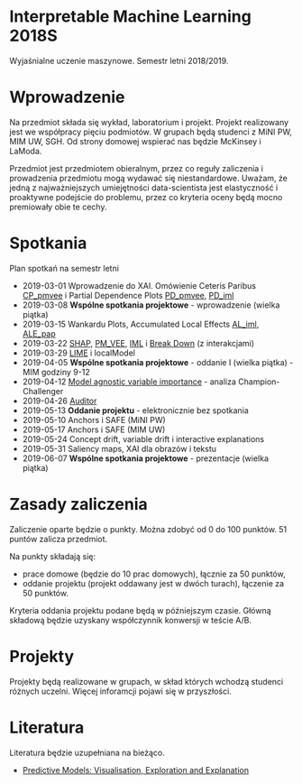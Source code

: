 # Interpretable Machine Learning 2018S

Wyjaśnialne uczenie maszynowe. Semestr letni 2018/2019.

# Wprowadzenie

Na przedmiot składa się wykład, laboratorium i projekt.
Projekt realizowany jest we współpracy pięciu podmiotów. 
W grupach będą studenci z MiNI PW, MIM UW, SGH. Od strony domowej wspierać nas będzie McKinsey i LaModa. 

Przedmiot jest przedmiotem obieralnym, przez co reguły zaliczenia i prowadzenia przedmiotu mogą wydawać się niestandardowe.
Uważam, że jedną z najważniejszych umiejętności data-scientista jest elastyczność i proaktywne podejście do problemu, przez co kryteria oceny będą mocno premiowały obie te cechy.

# Spotkania

Plan spotkań na semestr letni

* 2019-03-01  Wprowadzenie do XAI. Omówienie Ceteris Paribus [CP_pmvee](https://pbiecek.github.io/PM_VEE/ceterisParibus.html) i Partial Dependence Plots [PD_pmvee](https://pbiecek.github.io/PM_VEE/variableEngeneering.html#partialDependence), [PD_iml](https://christophm.github.io/interpretable-ml-book/pdp.html)
* 2019-03-08  **Wspólne spotkania projektowe** - wprowadzenie (wielka piątka)
* 2019-03-15  Wankardu Plots, Accumulated Local Effects [AL_iml](https://christophm.github.io/interpretable-ml-book/ale.html), [ALE_pap](https://cran.r-project.org/web/packages/ALEPlot/vignettes/AccumulatedLocalEffectPlot.pdf)
* 2019-03-22  [SHAP](http://papers.nips.cc/paper/7062-a-unified-approach-to-interpreting-model-predictions.pdf), [PM_VEE](https://pbiecek.github.io/PM_VEE/shapley.html), [IML](https://christophm.github.io/interpretable-ml-book/shapley.html) i [Break Down](https://pbiecek.github.io/PM_VEE/breakDown.html) (z interakcjami) 
* 2019-03-29  [LIME](https://github.com/marcotcr/lime#lime) i localModel
* 2019-04-05  **Wspólne spotkania projektowe** - oddanie I (wielka piątka) - MIM godziny 9-12
* 2019-04-12  [Model agnostic variable importance](https://pbiecek.github.io/PM_VEE/variableImportance.html) - analiza Champion-Challenger
* 2019-04-26  [Auditor](https://arxiv.org/abs/1809.07763)
* 2019-05-13  **Oddanie projektu** - elektronicznie bez spotkania
* 2019-05-10  Anchors i SAFE (MiNI PW)
* 2019-05-17  Anchors i SAFE (MIM UW)
* 2019-05-24  Concept drift, variable drift i interactive explanations
* 2019-05-31  Saliency maps, XAI dla obrazów i tekstu
* 2019-06-07  **Wspólne spotkania projektowe** - prezentacje (wielka piątka)

# Zasady zaliczenia

Zaliczenie oparte będzie o punkty. Można zdobyć od 0 do 100 punktów. 51 puntów zalicza przedmiot.

Na punkty składają się:

* prace domowe (będzie do 10 prac domowych), łącznie za 50 punktów, 
* oddanie projektu (projekt oddawany jest w dwóch turach), łączenie za 50 punktów.

Kryteria oddania projektu podane będą w późniejszym czasie. Główną składową będzie uzyskany współczynnik konwersji w teście A/B.

# Projekty

Projekty będą realizowane w grupach, w skład których wchodzą studenci różnych uczelni.
Więcej inforamcji pojawi się w przyszłości.

# Literatura

Literatura będzie uzupełniana na bieżąco.

* [Predictive Models: Visualisation, Exploration and Explanation](https://pbiecek.github.io/PM_VEE/)
